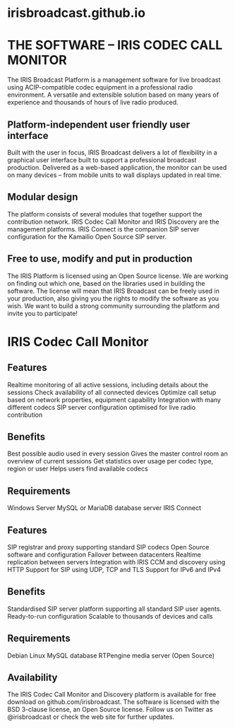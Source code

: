 # irisbroadcast.github.io

# THE SOFTWARE – IRIS CODEC CALL MONITOR

The IRIS Broadcast Platform is a management software for live broadcast using ACIP-compatible codec equipment in a professional radio environment.  A versatile and extensible solution based on many years of experience and thousands of hours of live radio produced.

## Platform-independent user friendly user interface

Built with the user in focus, IRIS Broadcast delivers a lot of flexibility in a graphical user interface built to support a professional broadcast production. Delivered as a web-based application, the monitor can be used on many devices – from mobile units to wall displays updated in real time.

## Modular design 

The platform consists of several modules that together support the contribution network. IRIS Codec Call  Monitor and IRIS Discovery are the management platforms. IRIS Connect is the companion SIP server configuration for the Kamailio Open Source SIP server.

## Free to use, modify and put in production

The IRIS Platform is licensed using an Open Source license. We are working on finding out which one, based on the libraries used in building the software. The license will mean that IRIS Broadcast can be freely used in your production, also giving you the rights to modify the software as you wish. We want to build a strong community surrounding the platform and invite you to participate!

# IRIS Codec Call Monitor

## Features

Realtime monitoring of all active sessions, including details about the sessions
Check availability of all connected devices
Optimize call setup based on network properties, equipment capability
Integration with many different codecs
SIP server configuration optimised for live radio contribution

## Benefits

Best possible audio used in every session
Gives the master control room an overview of current sessions
Get statistics over usage per codec type, region or user
Helps users find available codecs

## Requirements

Windows Server
MySQL or MariaDB database server
IRIS Connect

## Features

SIP registrar and proxy supporting standard SIP codecs
Open Source software and configuration
Failover between datacenters
Realtime replication between servers
Integration with IRIS CCM and discovery using HTTP
Support for SIP using UDP, TCP and TLS
Support for IPv6 and IPv4

## Benefits

Standardised SIP server platform supporting all standard SIP user agents.
Ready-to-run configuration
Scalable to thousands of devices and calls

## Requirements

Debian Linux
MySQL database
RTPengine media server (Open Source)

## Availability

The IRIS Codec Call Monitor and Discovery platform is available for free download on github.com/irisbroadcast. The software is licensed with the BSD 3-clause license, an Open Source license. Follow us on Twitter as @irisbroadcast or check the web site for further updates.
